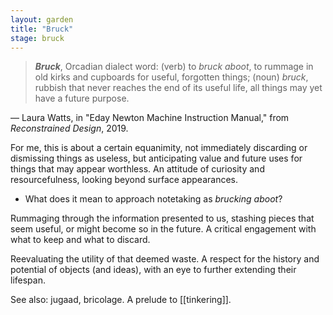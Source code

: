 ```yaml
---  
layout: garden
title: "Bruck"
stage: bruck
---
```


> ***Bruck***, Orcadian dialect word: (verb) to _bruck aboot_, to rummage in old kirks and cupboards for useful, forgotten things; (noun) _bruck_, rubbish that never reaches the end of its useful life, all things may yet have a future purpose.

— Laura Watts, in "Eday Newton Machine Instruction Manual," from _Reconstrained Design_, 2019.

For me, this is about a certain equanimity, not immediately discarding or dismissing things as useless, but anticipating value and future uses for things that may appear worthless. An attitude of curiosity and resourcefulness, looking beyond surface appearances.

- What does it mean to approach notetaking as _brucking aboot_?

Rummaging through the information presented to us, stashing pieces that seem useful, or might become so in the future. A critical engagement with what to keep and what to discard.

Reevaluating the utility of that deemed waste. A respect for the history and potential of objects (and ideas), with an eye to further extending their lifespan.

See also: jugaad, bricolage. A prelude to [[tinkering]].